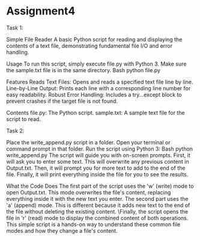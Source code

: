 # Assignment4
Task 1:

Simple File Reader
A basic Python script for reading and displaying the contents of a text file, demonstrating fundamental file I/O and error handling.

Usage
To run this script, simply execute file.py with Python 3. Make sure the sample.txt file is in the same directory.
Bash
python file.py

Features
Reads Text Files: Opens and reads a specified text file line by line.
Line-by-Line Output: Prints each line with a corresponding line number for easy readability.
Robust Error Handling: Includes a try...except block to prevent crashes if the target file is not found.

Contents
file.py: The Python script.
sample.txt: A sample text file for the script to read.


Task 2:

Place the write_append.py script in a folder.
Open your terminal or command prompt in that folder.
Run the script using Python 3:
  Bash
  python write_append.py
The script will guide you with on-screen prompts.
First, it will ask you to enter some text. 
This will overwrite any previous content in Output.txt. 
Then, it will prompt you for more text to add to the end of the file. 
Finally, it will print everything inside the file for you to see the results.

What the Code Does
The first part of the script uses the 'w' (write) mode to open Output.txt. 
This mode overwrites the file's content, replacing everything inside it with the new text you enter.
The second part uses the 'a' (append) mode. 
This is different because it adds new text to the end of the file without deleting the existing content.
\Finally, the script opens the file in 'r' (read) mode to display the combined content of both operations.
This simple script is a hands-on way to understand these common file modes and how they change a file's content.

